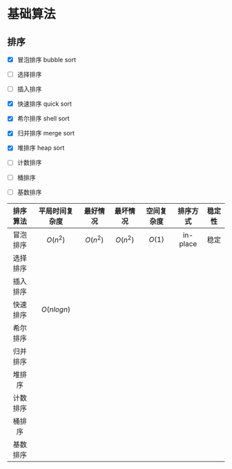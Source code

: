# 基础算法

## 排序
    
- [x] 冒泡排序    bubble sort  
- [ ] 选择排序    
- [ ] 插入排序    
- [x] 快速排序    quick sort  
- [x] 希尔排序    shell sort  
- [x] 归并排序    merge sort  
- [x] 堆排序     heap sort  
- [ ] 计数排序    
- [ ] 桶排序    
- [ ] 基数排序    


| 排序算法 | 平局时间复杂度 | 最好情况 | 最坏情况 | 空间复杂度 | 排序方式 | 稳定性 |
|:--:|:--:|:--:|:--:|:--:|:--:|:--:|
| 冒泡排序 | $O(n^2)$ | $O(n^2)$ | $O(n^2)$ | $O(1)$ | in-place | 稳定 |
| 选择排序 |  |  |  |  |  |  |
| 插入排序 |  |  |  |  |  |  |
| 快速排序 | $O(nlogn)$ |  |  |  |  |  |
| 希尔排序 |  |  |  |  |  |  |
| 归并排序 |  |  |  |  |  |  |
| 堆排序 |  |  |  |  |  |  |
| 计数排序 |  |  |  |  |  |  |
| 桶排序 |  |  |  |  |  |  |
| 基数排序 |  |  |  |  |  |  |
